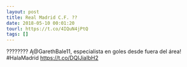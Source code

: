 ```yaml
---
layout: post
title: Real Madrid C.F. ??
date: 2018-05-10 00:01:20
tourl: https://t.co/4IQuN4jPtQ
tags: []
---
```

???????? Ą@GarethBale11, especialista en goles desde fuera del área!
#HalaMadrid https://t.co/DQIJiaIbH2
